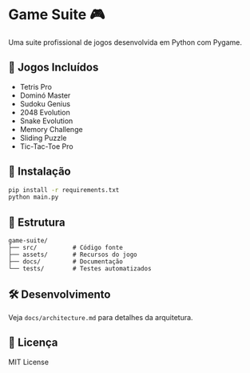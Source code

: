 # Game Suite 🎮

Uma suite profissional de jogos desenvolvida em Python com Pygame.

## 🎯 Jogos Incluídos

- Tetris Pro
- Dominó Master  
- Sudoku Genius
- 2048 Evolution
- Snake Evolution
- Memory Challenge
- Sliding Puzzle
- Tic-Tac-Toe Pro

## 🚀 Instalação

```bash
pip install -r requirements.txt
python main.py
```

## 📁 Estrutura

```
game-suite/
├── src/          # Código fonte
├── assets/       # Recursos do jogo
├── docs/         # Documentação
└── tests/        # Testes automatizados
```

## 🛠 Desenvolvimento

Veja `docs/architecture.md` para detalhes da arquitetura.

## 📄 Licença

MIT License
